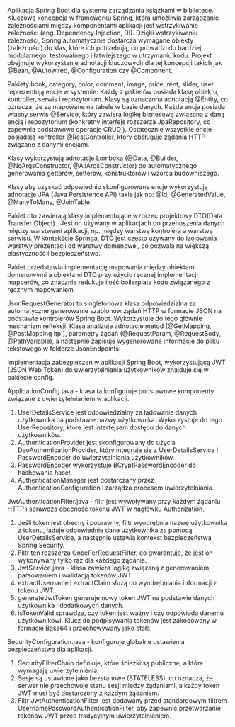 Aplikacja Spring Boot dla systemu zarządzania książkami w bibliotece.
Kluczową koncepcja w frameworku Spring, która umożliwia zarządzanie zależnościami
między komponentami aplikacji jest wstrzykiwanie zależności (ang. Dependency Injection,
DI). Dzięki wstrzykiwaniu zależności, Spring automatycznie dostarcza wymagane obiekty
(zależności) do klas, które ich potrzebują, co prowadzi do bardziej modularnego,
testowalnego i łatwiejszego w utrzymaniu kodu. Projekt obejmuje wykorzystanie adnotacji
kluczowych dla tej koncepcji takich jak @Bean, @Autowired, @Configuration czy
@Component.

Pakiety book, category, color, comment, image, price, rent, slider, user reprezentują encje w
systemie. Każdy z pakietów posiada klasę obiektu, kontroller, serwis i repozytorium. Klasy
są oznaczona adnotacją @Entity, co oznacza, że są mapowane na tabele w bazie danych.
Każda encja posiada własny serwis @Service, który zawiera logikę biznesową związaną z
daną encją i repozytorium (konkretny interfejs rozszerza JpaRepository, co zapewnia
podstawowe operacje CRUD ). Ostatecznie wszystkie encje posiadają kontroller
@RestController, który obsługuje żądania HTTP związane z danymi encjami.

Klasy wykorzystują adnotacje Lomboka (@Data, @Builder, @NoArgsConstructor,
@AllArgsConstructor) do automatycznego generowania getterów, setterów, konstruktorów i
wzorca budowniczego.

Klasy aby uzyskać odpowiednio skonfigurowane encje wykorzystują adnotacje JPA (Java
Persistence API) takie jak np: @Id, @GeneratedValue, @ManyToMany, @JoinTable.

Pakiet dto zawierają klasy implementujące wzorzec projektowy DTO(Data Transfer Object) .
Jest on używany w aplikacjach do przenoszenia danych między warstwami aplikacji, np.
między warstwą kontrolera a warstwą serwisu. W kontekście Springa, DTO jest często
używany do izolowania warstwy prezentacji od warstwy domenowej, co pozwala na większą
elastyczność i bezpieczeństwo.

Pakiet przedstawia implementację mapowania między obiektami domenowymi a obiektami
DTO przy użyciu ręcznej implementacji mapperów, co znacznie redukuje ilość boilerplate
kodu związanego z ręcznym mapowaniem.

JsonRequestGenerator to singletonowa klasa odpowiedzialna za automatyczne
generowanie szablonów żądań HTTP w formacie JSON na podstawie kontrolerów Spring
Boot. Wykorzystuje do tego głównie mechanizm refleksji. Klasa analizuje adnotacje metod
(@GetMapping, @PostMapping itp.), parametry żądań (@RequestParam, @RequestBody,
@PathVariable), a następnie zapisuje wygenerowane informacje do pliku tekstowego w
folderze JsonEndpoints.

Implementacja zabezpieczeń w aplikacji Spring Boot, wykorzystującą JWT (JSON Web
Token) do uwierzytelniania użytkowników znajduje się w pakiecie config.

ApplicationConfig.java - klasa ta konfiguruje podstawowe komponenty związane z
uwierzytelnianiem w aplikacji.
1. UserDetailsService jest odpowiedzialny za ładowanie danych użytkownika na
podstawie nazwy użytkownika. Wykorzystuje do tego UserRepository, które jest
interfejsem dostępu do danych użytkowników.
2. AuthenticationProvider jest skonfigurowany do użycia DaoAuthenticationProvider,
który integruje się z UserDetailsService i PasswordEncoder do uwierzytelniania
użytkowników.
3. PasswordEncoder wykorzystuje BCryptPasswordEncoder do hashowania haseł.
4. AuthenticationManager jest dostarczany przez AuthenticationConfiguration i
zarządza procesem uwierzytelniania.

JwtAuthenticationFilter.java - filtr jest wywoływany przy każdym żądaniu HTTP i sprawdza
obecność tokenu JWT w nagłówku Authorization.
1. Jeśli token jest obecny i poprawny, filtr wyodrębnia nazwę użytkownika z tokenu,
ładuje odpowiednie dane użytkownika za pomocą UserDetailsService, a następnie
ustawia kontekst bezpieczeństwa Spring Security.
2. Filtr ten rozszerza OncePerRequestFilter, co gwarantuje, że jest on wykonywany
tylko raz dla każdego żądania.
3. JwtService.java - klasa zawiera logikę związaną z generowaniem, parsowaniem i
walidacją tokenów JWT.
4. extractUsername i extractClaim służą do wyodrębniania informacji z tokenu JWT.
5. generateJwtToken generuje nowy token JWT na podstawie danych użytkownika i
dodatkowych danych.
6. isTokenValid sprawdza, czy token jest ważny i czy odpowiada danemu
użytkownikowi. Klucz do podpisywania tokenów jest zakodowany w formacie Base64
i przechowywany jako stała.

SecurityConfiguration.java - konfiguruje globalne ustawienia bezpieczeństwa dla aplikacji.
1. SecurityFilterChain definiuje, które ścieżki są publiczne, a które wymagają
uwierzytelnienia.
2. Sesje są ustawione jako bezstanowe (STATELESS), co oznacza, że serwer nie
przechowuje stanu sesji między żądaniami, a każdy token JWT musi być
dostarczony z każdym żądaniem.
3. Filtr JwtAuthenticationFilter jest dodawany przed standardowym filtrem
UsernamePasswordAuthenticationFilter, aby zapewnić przetwarzanie tokenów JWT
przed tradycyjnym uwierzytelnianiem.

